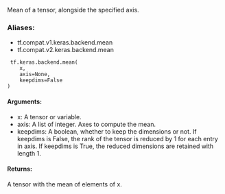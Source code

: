 Mean of a tensor, alongside the specified axis.
### Aliases:
- tf.compat.v1.keras.backend.mean
- tf.compat.v2.keras.backend.mean

```
 tf.keras.backend.mean(
    x,
    axis=None,
    keepdims=False
)
```
#### Arguments:
- x: A tensor or variable.
- axis: A list of integer. Axes to compute the mean.
- keepdims: A boolean, whether to keep the dimensions or not. If keepdims is False, the rank of the tensor is reduced by 1 for each entry in axis. If keepdims is True, the reduced dimensions are retained with length 1.
#### Returns:
A tensor with the mean of elements of x.
